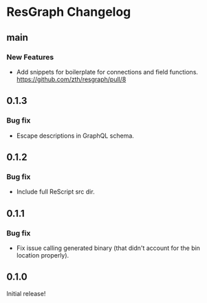 # ResGraph Changelog

## main

### New Features

- Add snippets for boilerplate for connections and field functions. https://github.com/zth/resgraph/pull/8

## 0.1.3

### Bug fix

- Escape descriptions in GraphQL schema.

## 0.1.2

### Bug fix

- Include full ReScript src dir.

## 0.1.1

### Bug fix

- Fix issue calling generated binary (that didn't account for the bin location properly).

## 0.1.0

Initial release!
